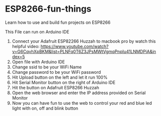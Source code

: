 # ESP8266-fun-things
Learn how to use and build fun projects on ESP8266

This File can run on Arduino IDE
1. Connect your Adafruit ESP82266 Huzzah to macbook pro by watch this helpful video: https://www.youtube.com/watch?v=G6CqvhXpBKM&list=PLNFq0T6Z3JPsMWtVgmqPnpIu41LNMDPiA&index=5
2. Open file with Arduino IDE
3. Change ssid to be your WiFi Name
4. Change password to be your WiFi password
5. Hit Upload button on the left and let it run 100%
6. Hit Serial Monitor button on the right of Arduino IDE
7. Hit the button on Adafruit ESP8266 Huzzah
8. Open the web browser and enter the IP address provided on Serial Monitor
9. Now you can have fun to use the web to control your red and blue led light with on, off and blink button
